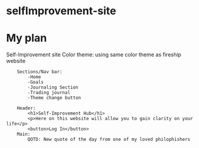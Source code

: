 # selfImprovement-site
<h1>My plan</h1>
    Self-Improvement site
        Color theme:
            using same color theme as fireship website
            
        Sections/Nav bar:
            -Home
            -Goals
            -Journaling Section
            -Trading journal
            -Theme change button

        Header:
            <h1>Self-Improvement Hub</h1>
            <p>Here on this website will allow you to gain clarity on your life</p>
            <button>Log In</button>
        Main:
            QOTD: New quote of the day from one of my loved philophishers